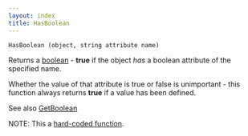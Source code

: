 ```yaml
---
layout: index
title: HasBoolean
---
```


    HasBoolean (object, string attribute name)

Returns a [boolean](../types/boolean.html) - **true** if the object *has* a boolean attribute of the specified name.

Whether the value of that attribute is true or false is unimportant - this function always returns **true** if a value has been defined.

See also [GetBoolean](getboolean.html)

NOTE: This a [hard-coded function](hardcoded.html).